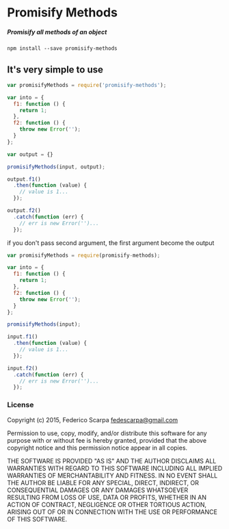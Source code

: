 Promisify Methods
=================
##### Promisify all methods of an object

```
npm install --save promisify-methods
```

## It's very simple to use

```js
var promisifyMethods = require('promisify-methods');

var into = {
  f1: function () {
    return 1;
  },
  f2: function () {
    throw new Error('');
  }
};

var output = {}

promisifyMethods(input, output);

output.f1()
  .then(function (value) {
    // value is 1...
  });

output.f2()
  .catch(function (err) {
    // err is new Error('')...
  });

```

if you don't pass second argument, the first argument become the output

```js
var promisifyMethods = require(promisify-methods);

var into = {
  f1: function () {
    return 1;
  },
  f2: function () {
    throw new Error('');
  }
};

promisifyMethods(input);

input.f1()
  .then(function (value) {
    // value is 1...
  });

input.f2()
  .catch(function (err) {
    // err is new Error('')...
  });

```


### License
Copyright (c) 2015, Federico Scarpa <fedescarpa@gmail.com>

Permission to use, copy, modify, and/or distribute this software for any purpose with or without fee is hereby granted, provided that the above copyright notice and this permission notice appear in all copies.

THE SOFTWARE IS PROVIDED "AS IS" AND THE AUTHOR DISCLAIMS ALL WARRANTIES WITH REGARD TO THIS SOFTWARE INCLUDING ALL IMPLIED WARRANTIES OF MERCHANTABILITY AND FITNESS. IN NO EVENT SHALL THE AUTHOR BE LIABLE FOR ANY SPECIAL, DIRECT, INDIRECT, OR CONSEQUENTIAL DAMAGES OR ANY DAMAGES WHATSOEVER RESULTING FROM LOSS OF USE, DATA OR PROFITS, WHETHER IN AN ACTION OF CONTRACT, NEGLIGENCE OR OTHER TORTIOUS ACTION, ARISING OUT OF OR IN CONNECTION WITH THE USE OR PERFORMANCE OF THIS SOFTWARE.
